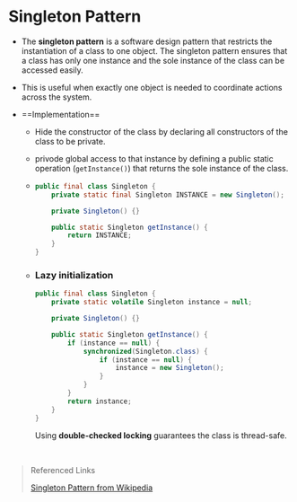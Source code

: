 # Singleton Pattern

- The **singleton pattern** is a software design pattern that restricts the instantiation of a class to one object. 
  The singleton pattern ensures that a class has only one instance and the sole instance of the class can be accessed easily.

- This is useful when exactly one object is needed to coordinate actions across the system.

- ==Implementation==

  - Hide the constructor of the class by declaring all constructors of the class to be private.

  - privode global access to that instance by defining a public static operation (`getInstance()`) that returns the sole instance of the class.

  - ```java
    public final class Singleton {
        private static final Singleton INSTANCE = new Singleton();

        private Singleton() {}

        public static Singleton getInstance() {
            return INSTANCE;
        }
    }
    ```

  - ### Lazy initialization

    ```java
    public final class Singleton {
        private static volatile Singleton instance = null;

        private Singleton() {}

        public static Singleton getInstance() {
            if (instance == null) {
                synchronized(Singleton.class) {
                    if (instance == null) {
                        instance = new Singleton();
                    }
                }
            }
            return instance;
        }
    }
    ```

    Using **double-checked locking** guarantees the class is thread-safe. 

    ​

> Referenced Links
>
> [Singleton Pattern from Wikipedia](https://www.wikiwand.com/en/Singleton_pattern) 


